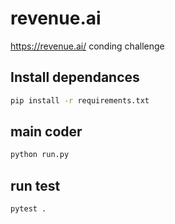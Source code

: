 # revenue.ai
https://revenue.ai/ conding challenge

## Install dependances
```bash
pip install -r requirements.txt
```

## main coder
```bash
python run.py
```

## run test
```bash
pytest .
```
